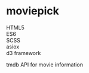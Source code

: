 # moviepick

HTML5<br/>
ES6<br/>
SCSS<br/>
asiox<br/>
d3 framework<br/>

tmdb API for movie information

